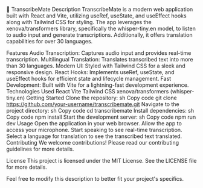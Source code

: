 🎤 TranscribeMate
Description
TranscribeMate is a modern web application built with React and Vite, utilizing useRef, useState, and useEffect hooks along with Tailwind CSS for styling. The app leverages the xenova/transformers library, specifically the whisper-tiny.en model, to listen to audio input and generate transcriptions. Additionally, it offers translation capabilities for over 30 languages.

Features
Audio Transcription: Captures audio input and provides real-time transcription.
Multilingual Translation: Translates transcribed text into more than 30 languages.
Modern UI: Styled with Tailwind CSS for a sleek and responsive design.
React Hooks: Implements useRef, useState, and useEffect hooks for efficient state and lifecycle management.
Fast Development: Built with Vite for a lightning-fast development experience.
Technologies Used
React
Vite
Tailwind CSS
xenova/transformers (whisper-tiny.en)
Getting Started
Clone the repository:
sh
Copy code
git clone https://github.com/your-username/transcribemate.git
Navigate to the project directory:
sh
Copy code
cd transcribemate
Install dependencies:
sh
Copy code
npm install
Start the development server:
sh
Copy code
npm run dev
Usage
Open the application in your web browser.
Allow the app to access your microphone.
Start speaking to see real-time transcription.
Select a language for translation to see the transcribed text translated.
Contributing
We welcome contributions! Please read our contributing guidelines for more details.

License
This project is licensed under the MIT License. See the LICENSE file for more details.

Feel free to modify this description to better fit your project's specifics.
